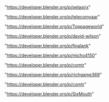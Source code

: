 "https://developer.blender.org/p/pelasirx"

"https://developer.blender.org/p/telecomyaar"

"https://developer.blender.org/p/Toppageworld"

"https://developer.blender.org/p/david-wilson"

"https://developer.blender.org/p/finalank"

"https://developer.blender.org/p/micho4150"

"https://developer.blender.org/p/comtr"

"https://developer.blender.org/p/richgame369"

 
"https://developer.blender.org/p/comtr"


"https://developer.blender.org/p/SixMouth"


 
